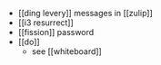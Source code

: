 - [[ding levery]] messages in [[zulip]]
- [[i3 resurrect]]
- [[fission]] password
- [[do]]
	 - see [[whiteboard]]